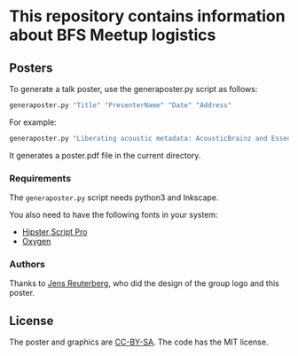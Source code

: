 # This repository contains information about BFS Meetup logistics

## Posters
To generate a talk poster, use the generaposter.py script as follows:

```bash
generaposter.py "Title" "PresenterName" "Date" "Address"
```
For example:

```bash
generaposter.py "Liberating acoustic metadata: AcousticBrainz and Essentia" "Robert Kaye (@MayhemBCN) &amp; Xavier Serra (@mtg_upf)" "26th February, 19h" "Trovit Search Av. Diagonal 601, 9th floor"
```
It generates a poster.pdf file in the current directory.

### Requirements
The `generaposter.py` script needs python3 and Inkscape.

You also need to have the following fonts in your system:

- [Hipster Script Pro](https://www.myfonts.com/fonts/sudtipos/hipster-script-pro/)
- [Oxygen](http://www.fontsquirrel.com/fonts/oxygen)

### Authors
Thanks to [Jens Reuterberg](http://ohyran.se/), who did the design of the group logo and this poster.

## License
The poster and graphics are [CC-BY-SA](https://creativecommons.org/licenses/by-sa/2.0/). The code has the MIT license.
